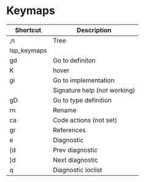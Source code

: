 # Keymaps

| Shortcut      | Description                    |
| ------------- | ------------------------------ |
| ,n            | Tree                           |
| lsp_keymaps   |                                |
| gd            | Go to definiton                |
| K             | hover                          |
| gi            | Go to implementation           |
| <C-k>         | Signature help (not working)   |
| gD            | Go to type definition          |
| <space>rn     | Rename                         |
| <space>ca     | Code actions (not set)         |
| gr            | References                     |
| <space>e      | Diagnostic                     |
| [d            | Prev diagnostic                |
| ]d            | Next diagnostic                |
| <space>q      | Diagnostic loclist             |
